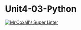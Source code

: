 # Unit4-03-Python
[![Mr Coxall's Super Linter](https://github.com/ICS3U-Programming-JoannaK/Unit4-03-Python/workflows/Mr%20Coxall's%20Super%20Linter/badge.svg)](https://github.com/ICS3U-Programming-JoannaK/Unit4-03-Python/actions/)
